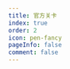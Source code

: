 ```yaml
---
title: 官方关卡
index: true
order: 2
icon: pen-fancy
pageInfo: false
comment: false
---
```


<script setup>
    import LevelList from '@source/components/level-list/App.vue';
    import { provide } from 'vue';
    provide("i18nLanguage",'zh-CN');
</script>

<LevelList authorGroup = "official"/>
